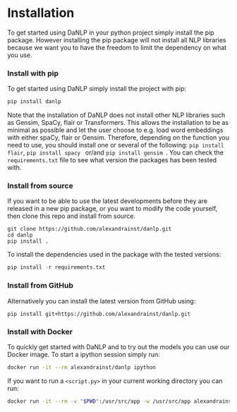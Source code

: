 Installation
============


To get started using DaNLP in your python project simply install the pip package. However installing the pip package 
will not install all NLP libraries because we want you to have the freedom to limit the dependency on what you use.

### Install with pip

To get started using DaNLP simply install the project with pip:

```bash
pip install danlp 
```

Note that the installation of DaNLP does not install other NLP libraries such as Gensim, SpaCy, flair or Transformers.
This allows the installation to be as minimal as possible and let the user choose to e.g. load word embeddings with either spaCy, flair or Gensim.  Therefore, depending on the function you need to use, you should install one or several of the following: `pip install flair`, `pip install spacy ` or/and `pip install gensim `. You can check the `requirements.txt` file to see what version the packages has been tested with.

### Install from source

If you want to be able to use the latest developments before they are released in a new pip package, or you want to modify the code yourself, then clone this repo and install from source. 

```
git clone https://github.com/alexandrainst/danlp.git
cd danlp
pip install . 
```

To install the dependencies used in the package with the tested versions:

```python
pip install -r requirements.txt
```


### Install from GitHub
Alternatively you can install the latest version from GitHub using:
```
pip install git+https://github.com/alexandrainst/danlp.git
```

### Install with Docker 
To quickly get started with DaNLP and to try out the models you can use our Docker image.
To start a ipython session simply run:
```bash
docker run -it --rm alexandrainst/danlp ipython
```
If you want to run a `<script.py>` in your current working directory you can run:
```bash
docker run -it --rm -v "$PWD":/usr/src/app -w /usr/src/app alexandrainst/danlp python <script.py>
                  
```

